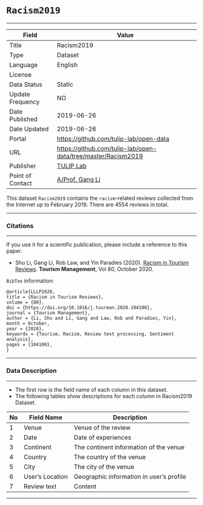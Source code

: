 # `Racism2019`
---

| Field | Value |
| --- | --- |
| Title | Racism2019 |
| Type | Dataset |
| Language | English |
| License |   |
| Data Status | Static |
| Update Frequency | NO |
| Date Published | 2019-06-26  |
| Date Updated |  2019-06-26 |
| Portal | https://github.com/tulip-lab/open-data |
| URL | https://github.com/tulip-lab/open-data/tree/master/Racism2019|
| Publisher |[TULIP Lab](http://www.tulip.org.au/) |
| Point of Contact |[A/Prof. Gang Li](https://github.com/tuliplab) |


This dataset `Racism2019` contains the `racism`-related reviews collected from the Internet up to February 2019. There are 4554 reviews in total.

---
### Citations
---

If you use it for a scientific publication, please include a reference to this paper.

* Shu Li, Gang Li, Rob Law, and Yin Paradies (2020). [Racism in Tourism Reviews](https://doi.org/10.1016/j.tourman.2020.104100). **Tourism Management**, Vol 80, October 2020.


`BibTex` information:

    @article{LLLP2020,
    title = {Racism in Tourism Reviews},
    volume = {80},
    doi = {https://doi.org/10.1016/j.tourman.2020.104100},
    journal = {Tourism Management},
    author = {Li, Shu and Li, Gang and Law, Rob and Paradies, Yin},
    month = October,
    year = {2020},
    keywords = {Tourism, Racism, Review text processing, Sentiment analysis},
    pages = {104100},
    }


---
### Data Description
---

* The first row is the field name of each column in this dataset.
* The following tables show descriptions for each column in Racism2019 Dataset.


| No| Field Name 		| Description|
|---|---|---|
| 1 | Venue 				| Venue of the review  
| 2 | Date  				| Date of experiences 
| 3 | Continent 			| The continent information of the venue | int64 |
| 4 | Country 			| The country of the venue | int64 |
| 5 | City 	 			| The city of the venue | int64 |
| 6 | User’s Location 	| Geographic information in user’s profile | int64 |
| 7 | Review text 		| Content  | int64 |


---

